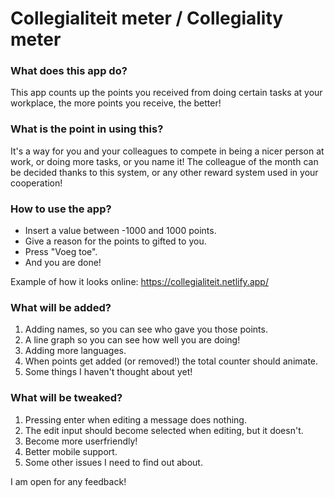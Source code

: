# Collegialiteit meter / Collegiality meter

### What does this app do?
This app counts up the points you received from doing certain tasks at your workplace, the more points you receive, the better!

### What is the point in using this?
 It's a way for you and your colleagues to compete in being a nicer person at work, or doing more tasks, or you name it!
 The colleague of the month can be decided thanks to this system, or any other reward system used in your cooperation!

### How to use the app?
- Insert a value between -1000 and 1000 points.
- Give a reason for the points to gifted to you.
- Press "Voeg toe".
- And you are done!

Example of how it looks online: https://collegialiteit.netlify.app/

### What will be added?
1. Adding names, so you can see who gave you those points.
2. A line graph so you can see how well you are doing!
3. Adding more languages.
4. When points get added (or removed!) the total counter should animate.
5. Some things I haven't thought about yet!

### What will be tweaked?
1. Pressing enter when editing a message does nothing.
2. The edit input should become selected when editing, but it doesn't.
3. Become more userfriendly!
4. Better mobile support.
5. Some other issues I need to find out about.

I am open for any feedback!
